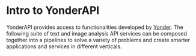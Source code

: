 # Intro to YonderAPI

YonderAPI provides access to functionalities developed by [Yonder](http://www.yonderlabs.com). The following suite of text and image analysis API services can be composed together into a pipelines to solve a variety of problems and create smarter applications and services in different verticals.

